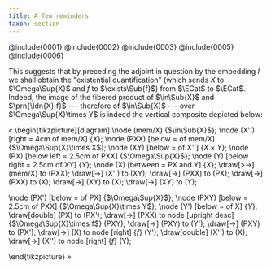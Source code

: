 ```yaml
---
title: A few reminders
taxon: section
---
```


@include{0001}
@include{0002}
@include{0003}
@include{0005}
@include{0006}

This suggests that by preceding the adjoint in question by the embedding $I$ we
shall obtain the "existential quantification" (which sends $X$ to
$\Omega\Sup{X}$ and $f$ to $\exists\Sub{f}$) from $\ECat$ to $\ECat$. Indeed,
the image of the fibered product of $\in\Sub{X}$ and $\prn{\Idn{X},f}$ ---
therefore of $\in\Sub{X}$ --- over $\Omega\Sup{X}\times Y$ is indeed the
vertical composite depicted below:

«
\begin{tikzpicture}[diagram]
\node (mem/X) {$\in\Sub{X}$};
\node (X'') [right = 4cm of mem/X] {$X$};
\node (PXX) [below = of mem/X] {$\Omega\Sup{X}\times X$};
\node (XY) [below = of X''] {$X\times Y$};
\node (PX) [below left = 2.5cm of PXX] {$\Omega\Sup{X}$};
\node (Y) [below right = 2.5cm of XY] {$Y$};
\node (X) [between = PX and Y] {$X$};
\draw[>->] (mem/X) to (PXX);
\draw[->] (X'') to (XY);
\draw[->] (PXX) to (PX);
\draw[->] (PXX) to (X);
\draw[->] (XY) to (X);
\draw[->] (XY) to (Y);

\node (PX') [below = of PX] {$\Omega\Sup{X}$};
\node (PXY) [below = 2.5cm of PXX] {$\Omega\Sup{X}\times Y$};
\node (Y') [below = of X] {$Y$};
\draw[double] (PX) to (PX');
\draw[->] (PXX) to node [upright desc] {$\Omega\Sup{X}\times f$} (PXY);
\draw[->] (PXY) to (Y');
\draw[->] (PXY) to (PX');
\draw[->] (X) to node [right] {$f$} (Y');
\draw[double] (X'') to (X);
\draw[->] (X'') to node [right] {$f$} (Y);

\end{tikzpicture}
»
